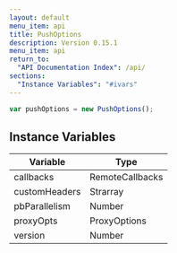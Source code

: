 ```yaml
---
layout: default
menu_item: api
title: PushOptions
description: Version 0.15.1
menu_item: api
return_to:
  "API Documentation Index": /api/
sections:
  "Instance Variables": "#ivars"
---
```


```js
var pushOptions = new PushOptions();
```

## <a name="ivars"></a>Instance Variables

| Variable | Type |
| --- | --- |
| <a name="callbacks"></a>callbacks | RemoteCallbacks |
| <a name="customHeaders"></a>customHeaders | Strarray |
| <a name="pbParallelism"></a>pbParallelism | Number |
| <a name="proxyOpts"></a>proxyOpts | ProxyOptions |
| <a name="version"></a>version | Number |

